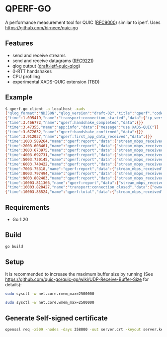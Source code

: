 # QPERF-GO

A performance measurement tool for QUIC ([RFC9000](https://datatracker.ietf.org/doc/html/rfc9000)) similar to iperf.
Uses https://github.com/birneee/quic-go

## Features

- send and receive streams
- send and receive datagrams ([RFC9221](https://datatracker.ietf.org/doc/html/rfc9221))
- qlog output ([draft-ietf-quic-qlog](https://datatracker.ietf.org/doc/draft-ietf-quic-qlog-main-schema/))
- 0-RTT handshakes
- CPU profiling
- experimental XADS-QUIC extension (TBD)

## Example
```bash
$ qperf-go client -a localhost -xads
{"qlog_format":"NDJSON","qlog_version":"draft-02","title":"qperf","code_version":"(devel)","trace":{"vantage_point":{"type":"client"},"common_fields":{"reference_time":1684163451590.148,"time_format":"relative"}}}
{"time":1.095419,"name":"transport:connection_started","data":{"ip_version":"ipv6","src_ip":"::","src_port":46078,"dst_ip":"127.0.0.1","dst_port":18080,"src_cid":"(empty)","dst_cid":"bcfce24fc203637c9c034a"},"group_id":"bcfce24fc203637c9c034a","ODCID":"bcfce24fc203637c9c034a"}
{"time":3.466772,"name":"qperf:handshake_completed","data":{}}
{"time":3.47355,"name":"app:info","data":{"message":"use XADS-QUIC"}}
{"time":3.672632,"name":"qperf:handshake_confirmed","data":{}}
{"time":3.912037,"name":"qperf:first_app_data_received","data":{}}
{"time":1003.589264,"name":"qperf:report","data":{"stream_mbps_received":2473.7253,"stream_bytes_received":310322430,"period":1003.5793}}
{"time":2003.608461,"name":"qperf:report","data":{"stream_mbps_received":2541.7769,"stream_bytes_received":317728224,"period":1000.0192}}
{"time":3003.673975,"name":"qperf:report","data":{"stream_mbps_received":2501.291,"stream_bytes_received":312681798,"period":1000.06537}}
{"time":4003.692731,"name":"qperf:report","data":{"stream_mbps_received":2527.6216,"stream_bytes_received":315958698,"period":1000.0189}}
{"time":5003.730145,"name":"qperf:report","data":{"stream_mbps_received":2510.7983,"stream_bytes_received":313861482,"period":1000.03723}}
{"time":6003.740422,"name":"qperf:report","data":{"stream_mbps_received":2463.1548,"stream_bytes_received":307897524,"period":1000.0104}}
{"time":7003.75318,"name":"qperf:report","data":{"stream_mbps_received":2539.1724,"stream_bytes_received":317400534,"period":1000.01263}}
{"time":8003.797494,"name":"qperf:report","data":{"stream_mbps_received":2514.4502,"stream_bytes_received":314320248,"period":1000.04443}}
{"time":9003.802483,"name":"qperf:report","data":{"stream_mbps_received":2513.501,"stream_bytes_received":314189172,"period":1000.005}}
{"time":10003.811366,"name":"qperf:report","data":{"stream_mbps_received":2480.9849,"stream_bytes_received":310125816,"period":1000.00885}}
{"time":10003.828427,"name":"transport:connection_closed","data":{"owner":"local","application_code":0,"reason":"no error"},"group_id":"bcfce24fc203637c9c034a","ODCID":"bcfce24fc203637c9c034a"}
{"time":10003.85524,"name":"qperf:total","data":{"stream_mbps_received":2506.6792,"stream_bytes_received":3134554112,"period":10003.846}}
```

## Requirements
- Go 1.20

## Build
```bash
go build
```

## Setup
It is recommended to increase the maximum buffer size by running (See https://github.com/quic-go/quic-go/wiki/UDP-Receive-Buffer-Size for details):

```bash
sudo sysctl -w net.core.rmem_max=2500000
```
```bash
sudo sysctl -w net.core.wmem_max=2500000
```
## Generate Self-signed certificate
```bash
openssl req -x509 -nodes -days 358000 -out server.crt -keyout server.key -config server.req
```
